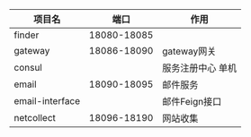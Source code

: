 | 项目名          | 端口        | 作用              |
| --------------- | ----------- | ----------------- |
| finder          | 18080-18085 |                   |
| gateway         | 18086-18090 | gateway网关       |
| consul          |             | 服务注册中心 单机 |
| email           | 18090-18095 | 邮件服务          |
| email-interface |             | 邮件Feign接口     |
| netcollect      | 18096-18190 | 网站收集          |

